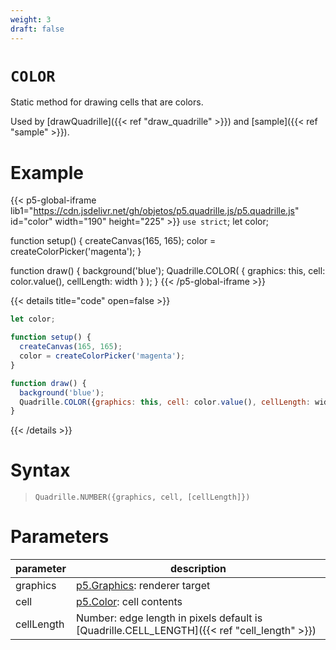 ```yaml
---
weight: 3
draft: false
---
```


# `COLOR`

Static method for drawing cells that are colors.

Used by [drawQuadrille]({{< ref "draw_quadrille" >}}) and [sample]({{< ref "sample" >}}).

# Example

{{< p5-global-iframe lib1="https://cdn.jsdelivr.net/gh/objetos/p5.quadrille.js/p5.quadrille.js" id="color" width="190" height="225" >}}
`use strict`;
let color;

function setup() {
  createCanvas(165, 165);
  color = createColorPicker('magenta');
}

function draw() {
  background('blue');
  Quadrille.COLOR( { graphics: this, cell: color.value(), cellLength: width } );
}
{{< /p5-global-iframe >}}

{{< details title="code" open=false >}}
```js
let color;

function setup() {
  createCanvas(165, 165);
  color = createColorPicker('magenta');
}

function draw() {
  background('blue');
  Quadrille.COLOR({graphics: this, cell: color.value(), cellLength: width});
}
```
{{< /details >}}

# Syntax

> `Quadrille.NUMBER({graphics, cell, [cellLength]})`

# Parameters

| parameter  | description                                                                                 |
|------------|---------------------------------------------------------------------------------------------|
| graphics   | [p5.Graphics](https://p5js.org/reference/#/p5.Graphics): renderer target                    |
| cell       | [p5.Color](https://p5js.org/reference/#/p5.Color): cell contents                            |
| cellLength | Number: edge length in pixels default is [Quadrille.CELL_LENGTH]({{< ref "cell_length" >}}) |